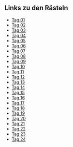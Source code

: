 ## Links zu den Rästeln

- [Tag 01](https://scrimba.com/learn/adventcalendar/note-at-0-00-coa974406ba1929da404a7f11)
- [Tag 02](https://scrimba.com/learn/adventcalendar/note-at-0-00-co75d45b8ad9b762aa7933938)
- [Tag 03](https://scrimba.com/scrim/coe9942a891c0c82c47dacb2f)
- [Tag 04](https://scrimba.com/learn/adventcalendar/note-at-0-00-cofac4706bebd69816ca3ef78)
- [Tag 05](https://scrimba.com/scrim/co2a04de0970667c996b32bb9)
- [Tag 06](https://scrimba.com/learn/adventcalendar/note-at-0-00-coe254c2a87e724d86595c054)
- [Tag 07](https://scrimba.com/learn/adventcalendar/note-at-0-00-co1d64a99add015c97822c675)
- [Tag 08](https://scrimba.com/scrim/co6004c13ba1664a941164889)
- [Tag 09](https://scrimba.com/scrim/co574453896b3abde3d0b9f11)
- [Tag 10](https://scrimba.com/scrim/coe1e4cf2b978349b70c2e7bc)
- [Tag 11](https://scrimba.com/scrim/coa1e48978bdb94f76f6a4e83)
- [Tag 12]()
- [Tag 13]()
- [Tag 14]()
- [Tag 15]()
- [Tag 16]()
- [Tag 17]()
- [Tag 18]()
- [Tag 19]()
- [Tag 20]()
- [Tag 21]()
- [Tag 22]()
- [Tag 23]()
- [Tag 24]()
